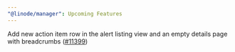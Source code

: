 ```yaml
---
"@linode/manager": Upcoming Features
---
```


Add new action item row in the alert listing view and an empty details page with breadcrumbs ([#11399](https://github.com/linode/manager/pull/11399))
